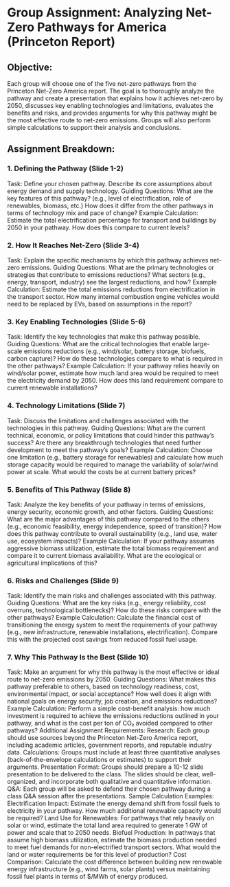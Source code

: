 # Group Assignment: Analyzing Net-Zero Pathways for America (Princeton Report)
## Objective:
Each group will choose one of the five net-zero pathways from the Princeton Net-Zero America report. The goal is to thoroughly analyze the pathway and create a presentation that explains how it achieves net-zero by 2050, discusses key enabling technologies and limitations, evaluates the benefits and risks, and provides arguments for why this pathway might be the most effective route to net-zero emissions. Groups will also perform simple calculations to support their analysis and conclusions.

## Assignment Breakdown:
### 1. Defining the Pathway (Slide 1-2)
Task: Define your chosen pathway. Describe its core assumptions about energy demand and supply technology.
Guiding Questions:
What are the key features of this pathway? (e.g., level of electrification, role of renewables, biomass, etc.)
How does it differ from the other pathways in terms of technology mix and pace of change?
Example Calculation: Estimate the total electrification percentage for transport and buildings by 2050 in your pathway. How does this compare to current levels?
### 2. How It Reaches Net-Zero (Slide 3-4)
Task: Explain the specific mechanisms by which this pathway achieves net-zero emissions.
Guiding Questions:
What are the primary technologies or strategies that contribute to emissions reductions?
What sectors (e.g., energy, transport, industry) see the largest reductions, and how?
Example Calculation: Estimate the total emissions reductions from electrification in the transport sector. How many internal combustion engine vehicles would need to be replaced by EVs, based on assumptions in the report?
### 3. Key Enabling Technologies (Slide 5-6)
Task: Identify the key technologies that make this pathway possible.
Guiding Questions:
What are the critical technologies that enable large-scale emissions reductions (e.g., wind/solar, battery storage, biofuels, carbon capture)?
How do these technologies compare to what is required in the other pathways?
Example Calculation: If your pathway relies heavily on wind/solar power, estimate how much land area would be required to meet the electricity demand by 2050. How does this land requirement compare to current renewable installations?
### 4. Technology Limitations (Slide 7)
Task: Discuss the limitations and challenges associated with the technologies in this pathway.
Guiding Questions:
What are the current technical, economic, or policy limitations that could hinder this pathway’s success?
Are there any breakthrough technologies that need further development to meet the pathway’s goals?
Example Calculation: Choose one limitation (e.g., battery storage for renewables) and calculate how much storage capacity would be required to manage the variability of solar/wind power at scale. What would the costs be at current battery prices?
### 5. Benefits of This Pathway (Slide 8)
Task: Analyze the key benefits of your pathway in terms of emissions, energy security, economic growth, and other factors.
Guiding Questions:
What are the major advantages of this pathway compared to the others (e.g., economic feasibility, energy independence, speed of transition)?
How does this pathway contribute to overall sustainability (e.g., land use, water use, ecosystem impacts)?
Example Calculation: If your pathway assumes aggressive biomass utilization, estimate the total biomass requirement and compare it to current biomass availability. What are the ecological or agricultural implications of this?
### 6. Risks and Challenges (Slide 9)
Task: Identify the main risks and challenges associated with this pathway.
Guiding Questions:
What are the key risks (e.g., energy reliability, cost overruns, technological bottlenecks)?
How do these risks compare with the other pathways?
Example Calculation: Calculate the financial cost of transitioning the energy system to meet the requirements of your pathway (e.g., new infrastructure, renewable installations, electrification). Compare this with the projected cost savings from reduced fossil fuel usage.
### 7. Why This Pathway Is the Best (Slide 10)
Task: Make an argument for why this pathway is the most effective or ideal route to net-zero emissions by 2050.
Guiding Questions:
What makes this pathway preferable to others, based on technology readiness, cost, environmental impact, or social acceptance?
How well does it align with national goals on energy security, job creation, and emissions reductions?
Example Calculation: Perform a simple cost-benefit analysis: how much investment is required to achieve the emissions reductions outlined in your pathway, and what is the cost per ton of CO₂ avoided compared to other pathways?
Additional Assignment Requirements:
Research: Each group should use sources beyond the Princeton Net-Zero America report, including academic articles, government reports, and reputable industry data.
Calculations: Groups must include at least three quantitative analyses (back-of-the-envelope calculations or estimates) to support their arguments.
Presentation Format: Groups should prepare a 10-12 slide presentation to be delivered to the class. The slides should be clear, well-organized, and incorporate both qualitative and quantitative information.
Q&A: Each group will be asked to defend their chosen pathway during a class Q&A session after the presentations.
Sample Calculation Examples:
Electrification Impact: Estimate the energy demand shift from fossil fuels to electricity in your pathway. How much additional renewable capacity would be required?
Land Use for Renewables: For pathways that rely heavily on solar or wind, estimate the total land area required to generate 1 GW of power and scale that to 2050 needs.
Biofuel Production: In pathways that assume high biomass utilization, estimate the biomass production needed to meet fuel demands for non-electrified transport sectors. What would the land or water requirements be for this level of production?
Cost Comparison: Calculate the cost difference between building new renewable energy infrastructure (e.g., wind farms, solar plants) versus maintaining fossil fuel plants in terms of $/MWh of energy produced.
